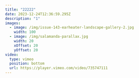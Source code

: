 ```yaml
---
title: "22222"
date: 2023-12-24T12:36:59.295Z
description: "1"
images:
  - image: /img/issue-143-earheater-landscape-gallery-2.jpg
    width: 100
  - image: /img/salamanda-parallax.jpg
    width: 20
    xOffset: 20
    yOffset: 20
video:
  type: vimeo
  position: bottom
  url: https://player.vimeo.com/video/735747111
---
```

